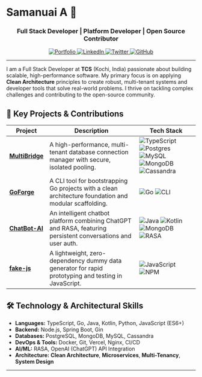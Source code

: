 # Samanuai A 👋

<div align="center">
  <h3>Full Stack Developer | Platform Developer | Open Source Contributor</h3>
</div>

<div align="center">
  <a href="https://night-slayer.vercel.app/">
    <img src="https://img.shields.io/badge/Portfolio-000000?style=for-the-badge&logo=About.me&logoColor=white" alt="Portfolio"/>
  </a>
  <a href="https://www.linkedin.com/in/samanuai/">
    <img src="https://img.shields.io/badge/LinkedIn-0077B5?style=for-the-badge&logo=linkedin&logoColor=white" alt="LinkedIn"/>
  </a>
  <a href="https://twitter.com/NiGhTsL93934079">
    <img src="https://img.shields.io/badge/X-000000?style=for-the-badge&logo=x&logoColor=white" alt="Twitter"/>
  </a>
  <a href="https://github.com/night-slayer18">
    <img src="https://img.shields.io/badge/GitHub-181717?style=for-the-badge&logo=github&logoColor=white" alt="GitHub"/>
  </a>
</div>

---

I am a Full Stack Developer at **TCS** (Kochi, India) passionate about building scalable, high-performance software. My primary focus is on applying **Clean Architecture** principles to create robust, multi-tenant systems and developer tools that solve real-world problems. I thrive on tackling complex challenges and contributing to the open-source community.

## 🚀 Key Projects & Contributions

| Project | Description | Tech Stack |
|---|---|---|
| [**MultiBridge**](https://github.com/night-slayer18/multibridge) | A high-performance, multi-tenant database connection manager with secure, isolated pooling. | ![TypeScript](https://img.shields.io/badge/TypeScript-007ACC?style=flat-square&logo=typescript&logoColor=white) ![Postgres](https://img.shields.io/badge/PostgreSQL-316192?style=flat-square&logo=postgresql&logoColor=white) ![MySQL](https://img.shields.io/badge/MySQL-4479A1?style=flat-square&logo=mysql&logoColor=white) ![MongoDB](https://img.shields.io/badge/MongoDB-47A248?style=flat-square&logo=mongodb&logoColor=white) ![Cassandra](https://img.shields.io/badge/Cassandra-1287B1?style=flat-square&logo=apache-cassandra&logoColor=white) |
| [**GoForge**](https://github.com/night-slayer18/goforge) | A CLI tool for bootstrapping Go projects with a clean architecture foundation and modular scaffolding. | ![Go](https://img.shields.io/badge/Go-00ADD8?style=flat-square&logo=go&logoColor=white) ![CLI](https://img.shields.io/badge/CLI-000000?style=flat-square&logo=gnu-bash&logoColor=white) |
| [**ChatBot-AI**](https://github.com/night-slayer18/ChatBot-AI) | An intelligent chatbot platform combining ChatGPT and RASA, featuring persistent conversations and user auth. | ![Java](https://img.shields.io/badge/Java-ED8B00?style=flat-square&logo=openjdk&logoColor=white) ![Kotlin](https://img.shields.io/badge/Kotlin-7F52FF?style=flat-square&logo=kotlin&logoColor=white) ![MongoDB](https://img.shields.io/badge/MongoDB-47A248?style=flat-square&logo=mongodb&logoColor=white) ![RASA](https://img.shields.io/badge/RASA-5A17EE?style=flat-square&logo=rasa&logoColor=white) |
| [**fake-js**](https://github.com/night-slayer18/fake-js) | A lightweight, zero-dependency dummy data generator for rapid prototyping and testing in JavaScript. | ![JavaScript](https://img.shields.io/badge/JavaScript-F7DF1E?style=flat-square&logo=javascript&logoColor=black) ![NPM](https://img.shields.io/badge/NPM-CB3837?style=flat-square&logo=npm&logoColor=white) |

## 🛠️ Technology & Architectural Skills

-   **Languages:** TypeScript, Go, Java, Kotlin, Python, JavaScript (ES6+)
-   **Backend:** Node.js, Spring Boot, Gin
-   **Databases:** PostgreSQL, MongoDB, MySQL, Cassandra
-   **DevOps & Tools:** Docker, Git, Vercel, Nginx, CI/CD
-   **AI/ML:** RASA, OpenAI (ChatGPT) API Integration
-   **Architecture:** **Clean Architecture**, **Microservices**, **Multi-Tenancy**, **System Design**

---
